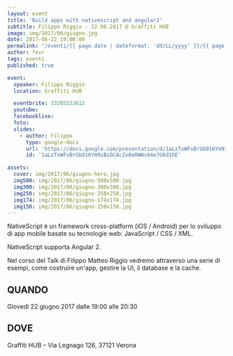 ```yaml
---
layout: event
title: 'Build apps with nativescript and angular2'
subtitle: Filippo Riggio - 22.06.2017 @ Graffiti HUB
image: img/2017/06/giugno.jpg
date: 2017-06-22 19:00:00
permalink: "/eventi/{{ page.date | dateformat: 'dd/LL/yyyy' }}/{{ page.fileSlug | slug }}/index.html"
author: fevr
tags: eventi
published: true

event:
  speaker: Filippo Riggio
  location: Graffiti HUB

  eventbrite: 33205522612
  youtube:
  facebooklive:
  foto:
  slides:
    - author: Filippo
      type: google-docs
      url: 'https://docs.google.com/presentation/d/1aLzTxWFvBrGb016Ym9iBiOCAcZx0eRWWs84e7G6d1hE'
      id: '1aLzTxWFvBrGb016Ym9iBiOCAcZx0eRWWs84e7G6d1hE'

assets:
  cover: img/2017/06/giugno-hero.jpg
  img500: img/2017/06/giugno-500x500.jpg
  img300: img/2017/06/giugno-300x300.jpg
  img250: img/2017/06/giugno-250x250.jpg
  img174: img/2017/06/giugno-174x174.jpg
  img150: img/2017/06/giugno-150x150.jpg
---
```


NativeScript è un framework cross-platform (iOS / Android) per lo sviluppo di app mobile basate su
tecnologie web: JavaScript / CSS / XML.

NativeScript supporta Angular 2.

Nel corso del Talk di Filippo Matteo Riggio vedremo attraverso una serie di esempi,
come costruire un'app, gestire la UI, il database e la cache.

## QUANDO

Giovedì 22 giugno 2017 dalle 19:00 alle 20:30

## DOVE

Graffiti HUB – Via Legnago 126, 37121 Verona
